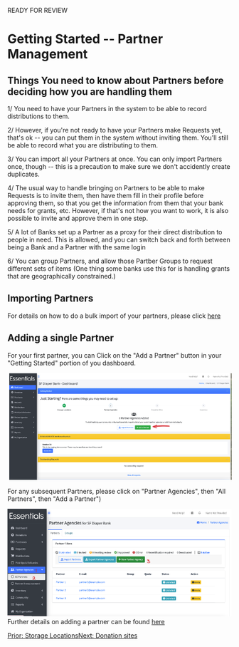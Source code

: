 READY FOR REVIEW
# Getting Started -- Partner Management

## Things You need to know about Partners before deciding how you are handling them

1/  You need to have your Partners in the system to be able to record distributions to them.

2/  However,  if you're not ready to have your Partners make Requests yet, that's ok -- you can put them in the system without inviting them.   You'll still be able to record what you are distributing to them.

3/  You can import all your Partners at once.  You can only import Partners once, though -- this is a precaution to make sure we don't accidently create duplicates.

4/  The usual way to handle bringing on Partners to be able to make Requests is to invite them,  then have them fill in their profile before approving them, so that you get the information from them that your bank needs for grants, etc.   However, if that's not how you want to work,  it is also possible to invite and approve them in one step.

5/  A lot of Banks set up a Partner as a proxy for their direct distribution to people in need.  This is allowed, and you can switch back and forth between being a Bank and a Partner with the same login

6/  You can group Partners, and allow those Partber Groups to request different sets of items (One thing some banks use this for is handling grants that are geographically constrained.)


## Importing Partners

For details on how to do a bulk import of your partners, please click [here](pm_importing_partners.md)

## Adding a single Partner
For your first partner, you can Click on the "Add a Partner" button in your "Getting Started" portion of you dashboard.  

![navigation](images/getting_started/partners/gs_just_starting_step_2.png)


For any subsequent Partners, please click on "Partner Agencies", then "All Partners", then "Add a Partner")

![add a partner navigation](images/partners/partners_add_1.png)
Further details on adding a partner can be found [here](pm_adding_a_partner.md)

[Prior: Storage Locations](getting_started_storage_locations.md)[Next: Donation sites](getting_started_donation_sites.md)
